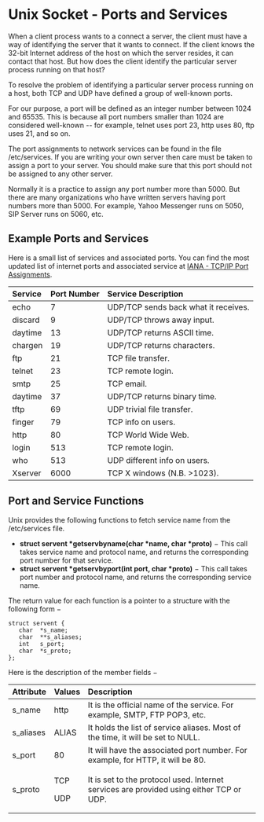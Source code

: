 # Unix Socket - Ports and Services

When a client process wants to a connect a server, the client must have a way of identifying the server that it wants to connect. If the client knows the 32-bit Internet address of the host on which the server resides, it can contact that host. But how does the client identify the particular server process running on that host?

To resolve the problem of identifying a particular server process running on a host, both TCP and UDP have defined a group of well-known ports.

For our purpose, a port will be defined as an integer number between 1024 and 65535. This is because all port numbers smaller than 1024 are considered well-known -- for example, telnet uses port 23, http uses 80, ftp uses 21, and so on.

The port assignments to network services can be found in the file /etc/services. If you are writing your own server then care must be taken to assign a port to your server. You should make sure that this port should not be assigned to any other server.

Normally it is a practice to assign any port number more than 5000. But there are many organizations who have written servers having port numbers more than 5000. For example, Yahoo Messenger runs on 5050, SIP Server runs on 5060, etc.

## Example Ports and Services

Here is a small list of services and associated ports. You can find the most updated list of internet ports and associated service at [IANA - TCP/IP Port Assignments](http://www.iana.org/assignments/port-numbers).

| **Service** | **Port Number** | **Service Description** |
| :--- | :--- | :--- |
| echo | 7 | UDP/TCP sends back what it receives. |
| discard | 9 | UDP/TCP throws away input. |
| daytime | 13 | UDP/TCP returns ASCII time. |
| chargen | 19 | UDP/TCP returns characters. |
| ftp | 21 | TCP file transfer. |
| telnet | 23 | TCP remote login. |
| smtp | 25 | TCP email. |
| daytime | 37 | UDP/TCP returns binary time. |
| tftp | 69 | UDP trivial file transfer. |
| finger | 79 | TCP info on users. |
| http | 80 | TCP World Wide Web. |
| login | 513 | TCP remote login. |
| who | 513 | UDP different info on users. |
| Xserver | 6000 | TCP X windows \(N.B. &gt;1023\). |

## Port and Service Functions

Unix provides the following functions to fetch service name from the /etc/services file.

* **struct servent \*getservbyname\(char \*name, char \*proto\)** − This call takes service name and protocol name, and returns the corresponding port number for that service.
* **struct servent \*getservbyport\(int port, char \*proto\)** − This call takes port number and protocol name, and returns the corresponding service name.

The return value for each function is a pointer to a structure with the following form −

```text
struct servent {
   char  *s_name;
   char  **s_aliases;
   int   s_port;
   char  *s_proto;
};
```

Here is the description of the member fields −

<table>
  <thead>
    <tr>
      <th style="text-align:left">Attribute</th>
      <th style="text-align:left">Values</th>
      <th style="text-align:left">Description</th>
    </tr>
  </thead>
  <tbody>
    <tr>
      <td style="text-align:left">s_name</td>
      <td style="text-align:left">http</td>
      <td style="text-align:left">It is the official name of the service. For example, SMTP, FTP POP3, etc.</td>
    </tr>
    <tr>
      <td style="text-align:left">s_aliases</td>
      <td style="text-align:left">ALIAS</td>
      <td style="text-align:left">It holds the list of service aliases. Most of the time, it will be set
        to NULL.</td>
    </tr>
    <tr>
      <td style="text-align:left">s_port</td>
      <td style="text-align:left">80</td>
      <td style="text-align:left">It will have the associated port number. For example, for HTTP, it will
        be 80.</td>
    </tr>
    <tr>
      <td style="text-align:left">s_proto</td>
      <td style="text-align:left">
        <p>TCP</p>
        <p>UDP</p>
      </td>
      <td style="text-align:left">It is set to the protocol used. Internet services are provided using either
        TCP or UDP.</td>
    </tr>
  </tbody>
</table>

